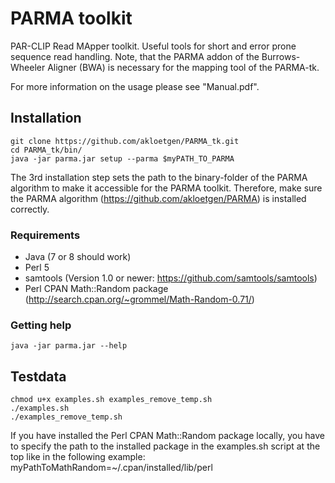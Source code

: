 # PARMA toolkit
PAR-CLIP Read MApper toolkit. Useful tools for short and error prone sequence read handling. Note, that the PARMA addon of the Burrows-Wheeler Aligner (BWA) is necessary for the mapping tool of the PARMA-tk.

For more information on the usage please see "Manual.pdf".

## Installation
	git clone https://github.com/akloetgen/PARMA_tk.git
	cd PARMA_tk/bin/
	java -jar parma.jar setup --parma $myPATH_TO_PARMA

The 3rd installation step sets the path to the binary-folder of the PARMA algorithm to make it accessible for the PARMA toolkit. Therefore, make sure the PARMA algorithm (https://github.com/akloetgen/PARMA) is installed correctly.

### Requirements
- Java (7 or 8 should work)
- Perl 5
- samtools (Version 1.0 or newer: https://github.com/samtools/samtools) 
- Perl CPAN Math::Random package (http://search.cpan.org/~grommel/Math-Random-0.71/)

### Getting help
	java -jar parma.jar --help

## Testdata
	chmod u+x examples.sh examples_remove_temp.sh
	./examples.sh
	./examples_remove_temp.sh

If you have installed the Perl CPAN Math::Random package locally, you have to specify the path to the installed package in the examples.sh script at the top like in the following example:
	myPathToMathRandom=~/.cpan/installed/lib/perl
	